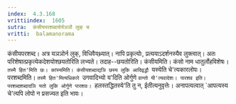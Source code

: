 ```yaml
---
index:  4.3.168
vrittiindex:  1605
sutra:  कंसीयपरशब्दयोर्यञञौ लुक् च
vritti:  balamanorama 
---
```


कंसीयपरशब्द। अत्र यञञोर्न लुक्, विधिवैयथ्र्यात्। नापि प्रकृत्योः, प्रत्ययाऽदर्शनस्यैव लुक्त्वात्। अतः परिशेषात्प्रकृत्येकदेशयोश्छयतोरिति लभ्यते। तदाह--छयतोरिति। कंसीयमिति। कंसो नाम धातुर्लोहविशेषः। `तस्मै हित'मिति छः। कांस्यमिति। कंसीयशब्दाद्यञि छस्य लुकि आदिवृद्धौ `यस्येति चे'त्यकारलोपः। परशब्दमिति। `तस्मै हित'मित्यधिकारे `उगवादिभ्यो य'दिति ओर्गुणे `वान्तो यी'त्यवादेशः। पारशव इति। परशब्दशब्दादञि यतो लुकि ओर्गुणे पारशवः। `हलस्तद्धितस्ये'ति तु न, ईतीत्यनुवृत्तेः। अनापत्यत्वात् `आपत्यस्य चे'त्यपि लोपो न प्रसज्यत इति भावः।

